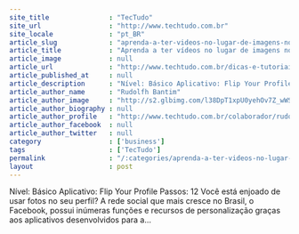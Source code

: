 ```yaml
---
site_title               : "TecTudo"
site_url                 : "http://www.techtudo.com.br"
site_locale              : "pt_BR"
article_slug             : "aprenda-a-ter-videos-no-lugar-de-imagens-no-perfil-do-seu-facebook"
article_title            : "Aprenda a ter vídeos no lugar de imagens no perfil do seu Facebook"
article_image            : null
article_url              : "http://www.techtudo.com.br/dicas-e-tutoriais/noticia/2011/05/aprenda-ter-videos-no-lugar-de-imagens-no-perfil-do-seu-facebook.html"
article_published_at     : null
article_description      : "Nível: Básico Aplicativo: Flip Your Profile Passos: 12 Você está enjoado de usar fotos no seu perfil? A rede social que mais cresce no Brasil, o Facebook, possui inúmeras funções e recursos de personalização graças aos aplicativos desenvolvidos para a..."
article_author_name      : "Rudolfh Bantim"
article_author_image     : "http://s2.glbimg.com/l38DpT1xpU0yehOv7Z_wWS05MI4=/30x30/s2.glbimg.com/l7gZOC5Q4QT-XexGqi1oK7h301Q=/0x0:140x140/75x75/s.glbimg.com/po/tt2/f/original/2013/01/22/rudolfh-bantim.jpg"
article_author_biography : null
article_author_profile   : "http://www.techtudo.com.br/colaborador/rudolfh-bantim.html"
article_author_facebook  : null
article_author_twitter   : null
category                 : ['business']
tags                     : ['TecTudo']
permalink                : "/:categories/aprenda-a-ter-videos-no-lugar-de-imagens-no-perfil-do-seu-facebook/"
layout                   : post
---
```


Nível: Básico Aplicativo: Flip Your Profile Passos: 12 Você está enjoado de usar fotos no seu perfil? A rede social que mais cresce no Brasil, o Facebook, possui inúmeras funções e recursos de personalização graças aos aplicativos desenvolvidos para a...
